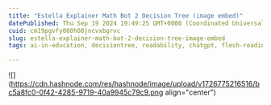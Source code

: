 ```yaml
---
title: "Estella Explainer Math Bot 2 Decision Tree (image embed)"
datePublished: Thu Sep 19 2024 19:49:25 GMT+0000 (Coordinated Universal Time)
cuid: cm19pgvfy000h08jncvxbgrvc
slug: estella-explainer-math-bot-2-decision-tree-image-embed
tags: ai-in-education, decisiontree, readability, chatgpt, flesh-reading-ease-score, usable-math, math-education-research, math-word-problems

---
```


![](https://cdn.hashnode.com/res/hashnode/image/upload/v1726775216516/bc5a8fc0-0f42-4285-9719-40a9945c79c9.png align="center")